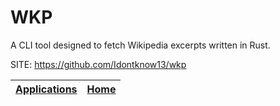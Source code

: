 # WKP

 A CLI tool designed to fetch Wikipedia excerpts written in Rust.

 SITE: https://github.com/Idontknow13/wkp

 | [Applications](https://portable-linux-apps.github.io/apps.html) | [Home](https://portable-linux-apps.github.io)
 | --- | --- |
